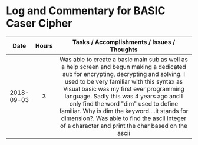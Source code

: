 # Log and Commentary for BASIC Caser Cipher

|    Date    | Hours |         Tasks / Accomplishments / Issues / Thoughts          |
| :--------: | :---: | :----------------------------------------------------------: |
| 2018-09-03 |   3   | Was able to create a basic main sub as well as a help screen and begun making a dedicated sub for encrypting, decrypting and solving. I used to be very familiar with this syntax as Visual basic was my first ever programming language. Sadly this was 4 years ago and I only find the word "dim" used to define familiar. Why is dim the keyword....it stands for dimension?. Was able to find the ascii integer of a character and print the char based on the ascii  |

